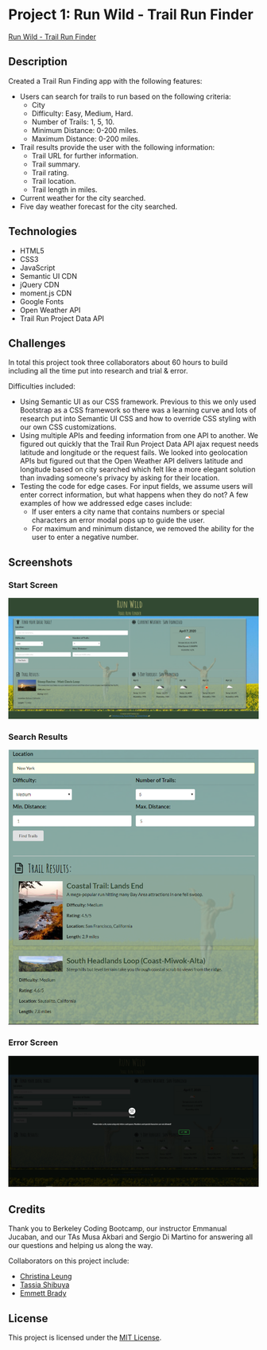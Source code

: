 # Project 1: Run Wild - Trail Run Finder

[Run Wild - Trail Run Finder](https://emmbra.github.io/project1/)

## Description
Created a Trail Run Finding app with the following features:

* Users can search for trails to run based on the following criteria:
    * City
    * Difficulty: Easy, Medium, Hard.
    * Number of Trails: 1, 5, 10.
    * Minimum Distance: 0-200 miles.
    * Maximum Distance: 0-200 miles.
* Trail results provide the user with the following information:
    * Trail URL for further information.
    * Trail summary.
    * Trail rating.
    * Trail location.
    * Trail length in miles.
* Current weather for the city searched.
* Five day weather forecast for the city searched.


## Technologies

* HTML5
* CSS3
* JavaScript
* Semantic UI CDN
* jQuery CDN
* moment.js CDN
* Google Fonts
* Open Weather API
* Trail Run Project Data API


## Challenges

In total this project took three collaborators about 60 hours to build including all the time put into research and trial & error.

Difficulties included:

* Using Semantic UI as our CSS framework. Previous to this we only used Bootstrap as a CSS framework so there was a learning curve and lots of research put into Semantic UI CSS and how to override CSS styling with our own CSS customizations.
* Using multiple APIs and feeding information from one API to another. We figured out quickly that the Trail Run Project Data API ajax request needs latitude and longitude or the request fails. We looked into geolocation APIs but figured out that the Open Weather API delivers latitude and longitude based on city searched which felt like a more elegant solution than invading someone's privacy by asking for their location.
* Testing the code for edge cases. For input fields, we assume users will enter correct information, but what happens when they do not? A few examples of how we addressed edge cases include:
    * If user enters a city name that contains numbers or special characters an error modal pops up to guide the user.
    * For maximum and minimum distance, we removed the ability for the user to enter a negative number.


## Screenshots

### Start Screen
![Screenshot of Start Screen](https://github.com/emmbra/project1/blob/master/assets/img/01-screenshot-startscreen.png)

### Search Results
![Screenshot of Search Results](https://github.com/emmbra/project1/blob/master/assets/img/02-screenshot-searchresults.png)

### Error Screen
![Screenshot of Error Screen](https://github.com/emmbra/project1/blob/master/assets/img/03-screenshot-error.png)

## Credits

Thank you to Berkeley Coding Bootcamp, our instructor Emmanual Jucaban, and our TAs Musa Akbari and Sergio Di Martino for answering all our questions and helping us along the way.

Collaborators on this project include:
* [Christina Leung](https://github.com/cgleungsf)
* [Tassia Shibuya](https://github.com/Tassim)
* [Emmett Brady](https://github.com/emmbra)

## License

This project is licensed under the [MIT License](https://choosealicense.com/licenses/mit).